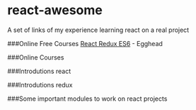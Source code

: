 # react-awesome
A set of links of my experience learning react on a real project

###Online Free Courses
 [React Redux ES6](https://www.pluralsight.com/courses/react-redux-react-router-es6) - Egghead 
 
###Online Courses

###Introdutions react

###Introdutions redux

###Some important modules to work on react projects
